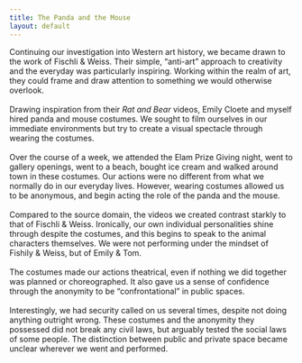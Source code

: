 ```yaml
---
title: The Panda and the Mouse
layout: default
---
```


Continuing our investigation into Western art history, we became drawn to the work of Fischli & Weiss. Their simple, “anti-art” approach to creativity and the everyday was particularly inspiring. Working within the realm of art, they could frame and draw attention to something we would otherwise overlook.
<br><br>
Drawing inspiration from their _Rat and Bear_ videos, Emily Cloete and myself hired panda and mouse costumes. We sought to film ourselves in our immediate environments but try to create a visual spectacle through wearing the costumes.
<br><br>
Over the course of a week, we attended the Elam Prize Giving night, went to gallery openings, went to a beach, bought ice cream and walked around town in these costumes. Our actions were no different from what we normally do in our everyday lives. However, wearing costumes allowed us to be anonymous, and begin acting the role of the panda and the mouse.
<br><br>
Compared to the source domain, the videos we created contrast starkly to that of Fischli & Weiss. Ironically, our own individual personalities shine through despite the costumes, and this begins to speak to the animal characters themselves. We were not performing under the mindset of Fishily & Weiss, but of Emily & Tom.
<br><br>
The costumes made our actions theatrical, even if nothing we did together was planned or choreographed. It also gave us a sense of confidence through the anonymity to be “confrontational” in public spaces.
<br><br>
Interestingly, we had security called on us several times, despite not doing anything outright wrong. These costumes and the anonymity they possessed did not break any civil laws, but arguably tested the social laws of some people. The distinction between public and private space became unclear wherever we went and performed.
